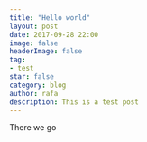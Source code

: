 ```yaml
---
title: "Hello world"
layout: post
date: 2017-09-28 22:00
image: false
headerImage: false
tag:
- test
star: false
category: blog
author: rafa
description: This is a test post
---
```


There we go

